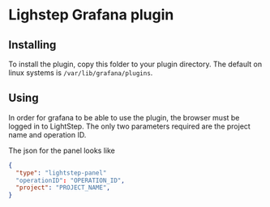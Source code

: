 # Lighstep Grafana plugin

## Installing
To install the plugin, copy this folder to your plugin directory. The default on linux
systems is `/var/lib/grafana/plugins`.

## Using
In order for grafana to be able to use the plugin, the browser must be logged in to LightStep. The
only two parameters required are the project name and operation ID.

The json for the panel looks like
```json
{
  "type": "lightstep-panel"
  "operationID": "OPERATION_ID",
  "project": "PROJECT_NAME",
}
```
